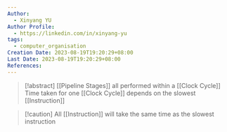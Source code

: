 ```yaml
---
Author:
  - Xinyang YU
Author Profile:
  - https://linkedin.com/in/xinyang-yu
tags:
  - computer_organisation
Creation Date: 2023-08-19T19:20:29+08:00
Last Date: 2023-08-19T19:20:29+08:00
References:
---
```

>[!abstract] [[Pipeline Stages]] all performed within a [[Clock Cycle]]
>Time taken for one [[Clock Cycle]] depends on the slowest [[Instruction]]

>[!caution] All [[Instruction]] will take the same time as the slowest instruction